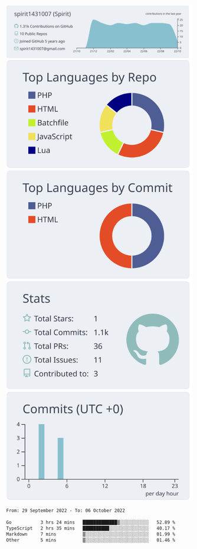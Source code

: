[![](https://raw.githubusercontent.com/spirit1431007/spirit1431007/master/profile-summary-card-output/nord_bright/0-profile-details.svg)](https://git.io/spiritx)
[![](https://raw.githubusercontent.com/spirit1431007/spirit1431007/master/profile-summary-card-output/nord_bright/1-repos-per-language.svg)](https://git.io/spiritx) [![](https://raw.githubusercontent.com/spirit1431007/spirit1431007/master/profile-summary-card-output/nord_bright/2-most-commit-language.svg)](https://git.io/spiritx)
[![](https://raw.githubusercontent.com/spirit1431007/spirit1431007/master/profile-summary-card-output/nord_bright/3-stats.svg)](https://git.io/spiritx) [![](https://raw.githubusercontent.com/spirit1431007/spirit1431007/master/profile-summary-card-output/nord_bright/4-productive-time.svg)](https://git.io/spiritx)

<!--START_SECTION:waka-->

```text
From: 29 September 2022 - To: 06 October 2022

Go           3 hrs 24 mins   █████████████▒░░░░░░░░░░░   52.89 %
TypeScript   2 hrs 35 mins   ██████████░░░░░░░░░░░░░░░   40.17 %
Markdown     7 mins          ▒░░░░░░░░░░░░░░░░░░░░░░░░   01.99 %
Other        5 mins          ▒░░░░░░░░░░░░░░░░░░░░░░░░   01.46 %
```

<!--END_SECTION:waka-->
